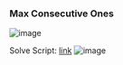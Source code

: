 <h3> Max Consecutive Ones </h3>

![image](https://github.com/h4ckyou/h4ckyou.github.io/assets/127159644/463821ae-14ab-4d4a-afcf-2f0c22994bff)

Solve Script: [link](https://github.com/h4ckyou/h4ckyou.github.io/blob/main/posts/programming/Leetcode/Max%20Consecutive%20Ones/solve.py)
![image](https://github.com/h4ckyou/h4ckyou.github.io/assets/127159644/fab87c62-a80e-4319-9ace-dca0ac76aaf8)
